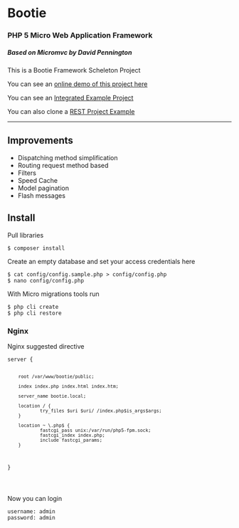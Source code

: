 <h1><i class='ion-ios-gear'></i> Bootie</h1>

<h3>PHP 5 Micro Web Application Framework</h3>
<h5>Based on Micromvc by David Pennington</h5>
<p>This is a Bootie Framework Scheleton Project</p>
<p>You can see an <a href="http://bootie.devmeta.net">online demo of this project here</a></p>
<p>You can see an <a href="https://github.com/martinfree/BootieProject">Integrated Example Project</a></p>
<p>You can also clone a <a href="https://github.com/martinfree/BootieREST">REST Project Example</a></p>
<hr>
<h2>Improvements</h2>
<ul>
<li>Dispatching method simplification</li>
<li>Routing request method based</li>
<li>Filters</li>
<li>Speed Cache</li>
<li>Model pagination</li>
<li>Flash messages</li>
</ul>

<h2>Install</h2>

<p> Pull libraries</p>
<pre><code data-language="shell">$ composer install
</code></pre>

<p> Create an empty database and set your access credentials here</p>
<pre><code data-language="shell">$ cat config/config.sample.php > config/config.php
$ nano config/config.php
</code></pre>

<p>With Micro migrations tools run</p>
<pre><code data-language="shell">$ php cli create
$ php cli restore
</code></pre>

<h3>Nginx</h3>
<p>Nginx suggested directive</p>
<pre data-language="shell"><code>server {

        root /var/www/bootie/public;

        index index.php index.html index.htm;

        server_name bootie.local;

        location / {
                try_files $uri $uri/ /index.php$is_args$args;
        }

        location ~ \.php$ {
                fastcgi_pass unix:/var/run/php5-fpm.sock;
                fastcgi_index index.php;
                include fastcgi_params;
        }
}

</code></pre>

<p>Now you can login</p>
<pre><code data-language="shell">username: admin
password: admin
</code></pre>
